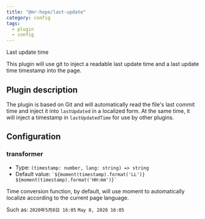 ```yaml
---
title: "@mr-hope/last-update"
category: config
tags:
  - plugin
  - config
---
```


Last update time

<!-- more -->

This plugin will use git to inject a readable last update time and a last update time timestamp into the page.

## Plugin description

The plugin is based on Git and will automatically read the file's last commit time and inject it into `lastUpdated` in a localized form. At the same time, it will inject a timestamp in `lastUpdatedTime` for use by other plugins.

## Configuration

### transformer

- Type: `(timestamp: number, lang: string) => string`
- Default value: `` `${moment(timestamp).format('LL')} ${moment(timestamp).format('HH:mm')}` ``

Time conversion function, by default, will use moment to automatically localize according to the current page language.

Such as: `2020年5月8日 16:05` `May 8, 2020 16:05`
